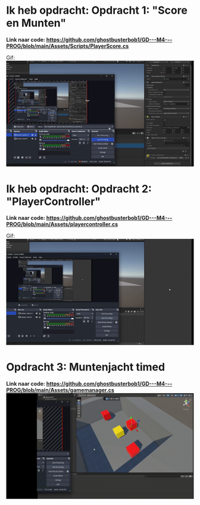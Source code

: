 # Ik heb opdracht: Opdracht 1: "Score en Munten"
**Link naar code: https://github.com/ghostbusterbob1/GD---M4---PROG/blob/main/Assets/Scripts/PlayerScore.cs**

Gif:
![](ezgif-2f45dade5df95f.gif)


# Ik heb opdracht: Opdracht 2: "PlayerController"
**Link naar code: https://github.com/ghostbusterbob1/GD---M4---PROG/blob/main/Assets/playercontroller.cs**

Gif:
![](ezgif-85afe04e56574d.gif)

# Opdracht 3: Muntenjacht timed
**Link naar code: https://github.com/ghostbusterbob1/GD---M4---PROG/blob/main/Assets/gamemanager.cs**
![](2025-05-23%2011-56-52.gif)
